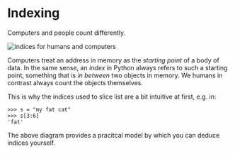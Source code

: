 
# Indexing

Computers and people count differently.

![indices for humans and computers](python_indexing.png)

Computers treat an address in memory as the *starting point* of a body of data. In the same sense, an *index* in Python always refers to such a starting point, something that is *in between* two objects in memory. We humans in contrast always count the objects themselves.

This is why the indices used to slice list are a bit intuitive at first, e.g. in: 

    >>> s = "my fat cat"
    >>> s[3:6]
    'fat'

The above diagram provides a pracitcal model by which you can deduce indices yourself.
